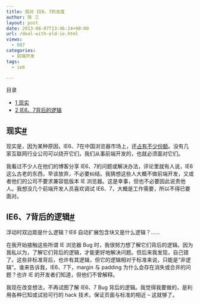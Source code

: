 ```yaml
---
title: 我对 IE6、7的态度
author: 陈 三
layout: post
date: 2013-08-07T13:46:14+00:00
url: /deal-with-old-ie.html
views:
  - 687
categories:
  - 前端开发
tags:
  - ie6

---
```

<div id="toc_container" class="ml-l u-floatRight pure-u-1-1 pure-u-sm-2-5 toc_white no_bullets">
  <nav id="myaffix">
  
  <p class="toc-title">
    目录
  </p>
  
  <ul class="toc-list nav" role="menu">
    <li class="toc-list__item" role="menuitem">
      <a href="#i"><span class="toc_number toc_depth_1">1</span> 现实</a>
    </li>
    <li class="toc-list__item" role="menuitem">
      <a href="#IE67"><span class="toc_number toc_depth_1">2</span> IE6、7背后的逻辑</a>
    </li>
  </ul></nav>
</div>

<div class="">
  <h2 class="storycontent-h2">
    <span id="i">现实</span><a title="标题链接地址" class="u-floatRight hidden" id="heyi" href="#i"><span class="" aria-hidden="true">#</span></a>
  </h2>
  
  <p>
    现实是，因为某种原因，IE6、7在中国浏览器市场上，还<a href="http://www.ie6countdown.com/">占有不少份额</a>。没有几家互联网行业公司可以绕开它们，我们从事前端开发的，也就必须面对它们。
  </p>
  
  <p>
    我看过不少人在他们的博客分享 IE6、7的问题或解决办法，评论里就有人说，IE6 这么古老的东西，早该放弃，不必要纠结。我猜想这些人大概不做前端开发，又或者他们的公司不要求兼容低版本 IE 浏览器。这是幸事，但也不必要因此说责他人。我想没几个前端开发人员喜欢调试 IE6、7，大概是工作需要，所以不得已要面对。
  </p>
  
  <h2 class="storycontent-h2">
    <span id="IE67">IE6、7背后的逻辑</span><a title="标题链接地址" class="u-floatRight hidden" id="heyIE67" href="#IE67"><span class="" aria-hidden="true">#</span></a>
  </h2>
  
  <p>
    浮动时双边距是什么逻辑？IE6 自动扩展包含块又是什么逻辑？&#8230;&#8230;
  </p>
  
  <p>
    在我开始接触这些所谓 IE 浏览器 Bug 时，我很努力想了解它们背后的逻辑。因为我私以为，了解它们背后的逻辑，才能更好地解决问题。但后来我发现，自己错了。这些非标准背后，也许有其逻辑，但它的逻辑相对于标准来说，只能是“非逻辑”。谁来告诉我，IE6、7下，margin 与 padding 为什么会存在消失或合并的问题？也许 IE 的开发者们知道，但他们不曾解释。
  </p>
  
  <p>
    我现在改变想法，不再试图了解 IE6、7 Bug 背后的逻辑。我觉得我要做的，是利用各种已知或试验可行的 hack 技术，保证页面与标准的相近 &#8211; 这就够了。
  </p>
</div>